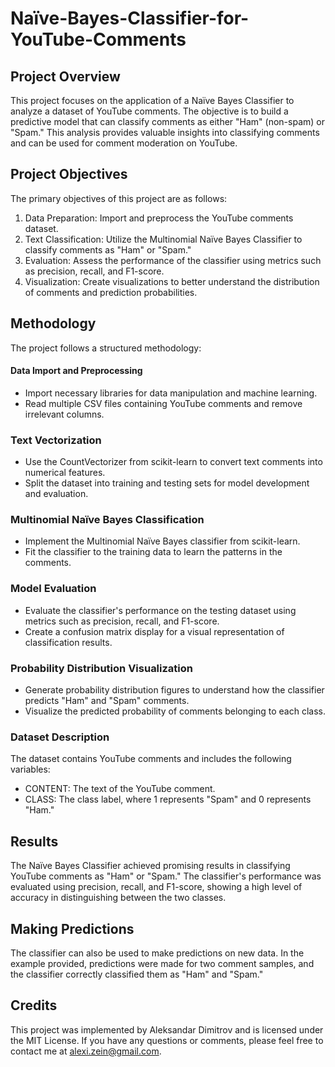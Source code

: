 # Naïve-Bayes-Classifier-for-YouTube-Comments

## Project Overview
This project focuses on the application of a Naïve Bayes Classifier to analyze a dataset of YouTube comments. The objective is to build a predictive model that can classify comments as either "Ham" (non-spam) or "Spam." This analysis provides valuable insights into classifying comments and can be used for comment moderation on YouTube.

## Project Objectives
The primary objectives of this project are as follows:

1. Data Preparation: Import and preprocess the YouTube comments dataset.
2. Text Classification: Utilize the Multinomial Naïve Bayes Classifier to classify comments as "Ham" or "Spam."
3. Evaluation: Assess the performance of the classifier using metrics such as precision, recall, and F1-score.
4. Visualization: Create visualizations to better understand the distribution of comments and prediction probabilities.

## Methodology
The project follows a structured methodology:

#### Data Import and Preprocessing
- Import necessary libraries for data manipulation and machine learning.
- Read multiple CSV files containing YouTube comments and remove irrelevant columns.
  
### Text Vectorization
- Use the CountVectorizer from scikit-learn to convert text comments into numerical features.
- Split the dataset into training and testing sets for model development and evaluation.

### Multinomial Naïve Bayes Classification
- Implement the Multinomial Naïve Bayes classifier from scikit-learn.
- Fit the classifier to the training data to learn the patterns in the comments.

### Model Evaluation
- Evaluate the classifier's performance on the testing dataset using metrics such as precision, recall, and F1-score.
- Create a confusion matrix display for a visual representation of classification results.

### Probability Distribution Visualization
- Generate probability distribution figures to understand how the classifier predicts "Ham" and "Spam" comments.
- Visualize the predicted probability of comments belonging to each class.

### Dataset Description
The dataset contains YouTube comments and includes the following variables:

- CONTENT: The text of the YouTube comment.
- CLASS: The class label, where 1 represents "Spam" and 0 represents "Ham."

## Results
The Naïve Bayes Classifier achieved promising results in classifying YouTube comments as "Ham" or "Spam." The classifier's performance was evaluated using precision, recall, and F1-score, showing a high level of accuracy in distinguishing between the two classes.

## Making Predictions
The classifier can also be used to make predictions on new data. In the example provided, predictions were made for two comment samples, and the classifier correctly classified them as "Ham" and "Spam."

## Credits
This project was implemented by Aleksandar Dimitrov and is licensed under the MIT License. If you have any questions or comments, please feel free to contact me at alexi.zein@gmail.com.







